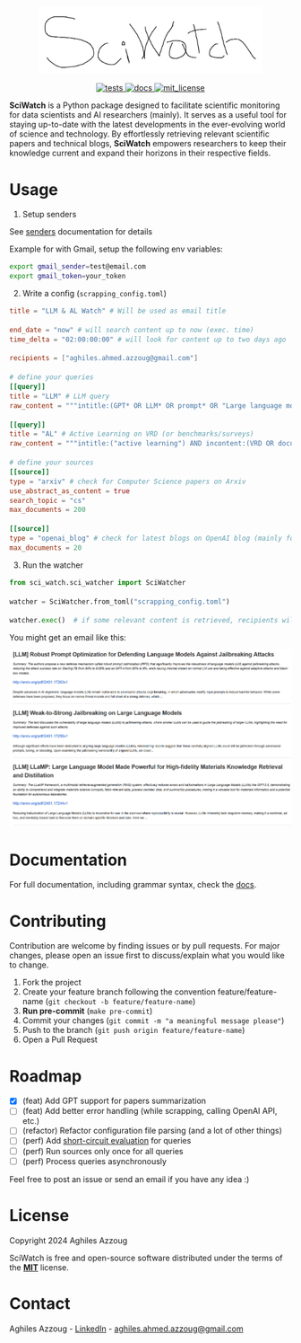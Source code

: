 <p align="center">
    <img src="docs/_static/logo.png?raw=true" width="400" title="SciWatch">
</p>

<p align="center">
  <!-- Unit Tests -->
  <a href="https://github.com/AghilesAzzoug/SciWatch/actions/workflows/github-ci.yaml">
    <img src="https://github.com/AghilesAzzoug/SciWatch/actions/workflows/github-ci.yaml/badge.svg" alt="tests">
  </a>
  <!-- Documentation -->
  <a href="https://aghilesazzoug.github.io/SciWatch/">
    <img src="https://img.shields.io/website?label=docs&style=flat-square&url=https%3A%2F%2Faghilesazzoug.github.io%2FSciWatch%2F" alt="docs">
  </a>
  <!-- License -->
  <a href="https://opensource.org/licenses/MIT">
        <img src="https://img.shields.io/github/license/AghilesAzzoug/SciWatch" alt="mit_license">
  </a>
</p>

**SciWatch** is a Python package designed to facilitate scientific monitoring
for data scientists and AI researchers (mainly). It serves as a useful tool for staying up-to-date
with the latest developments in the ever-evolving world of science and technology.
By effortlessly retrieving relevant scientific papers and technical blogs,
**SciWatch** empowers researchers to keep their knowledge current and expand their
horizons in their respective fields.

# Usage

1. Setup senders

See [senders](https://aghilesazzoug.github.io/SciWatch/senders.html) documentation for details

Example for with Gmail, setup the following env variables:

```sh
export gmail_sender=test@email.com
export gmail_token=your_token
```

2. Write a config (`scrapping_config.toml`)

```toml 
title = "LLM & AL Watch" # Will be used as email title

end_date = "now" # will search content up to now (exec. time)
time_delta = "02:00:00:00" # will look for content up to two days ago

recipients = ["aghiles.ahmed.azzoug@gmail.com"]

# define your queries
[[query]]
title = "LLM" # LLM query
raw_content = """intitle:(GPT* OR LLM* OR prompt* OR "Large language models"~2) AND incontent:(survey OR review OR evaluation* OR benchmark* OR optimization*)"""

[[query]]
title = "AL" # Active Learning on VRD (or benchmarks/surveys)
raw_content = """intitle:("active learning") AND incontent:(VRD OR documents OR survey* OR benchmark*)"""

# define your sources
[[source]]
type = "arxiv" # check for Computer Science papers on Arxiv
use_abstract_as_content = true
search_topic = "cs"
max_documents = 200

[[source]]
type = "openai_blog" # check for latest blogs on OpenAI blog (mainly for GPT updates)
max_documents = 20
```

3. Run the watcher

```python
from sci_watch.sci_watcher import SciWatcher

watcher = SciWatcher.from_toml("scrapping_config.toml")

watcher.exec()  # if some relevant content is retrieved, recipients will receive an Email
```

You might get an email like this:
<p align="center">
    <img src="docs/_static/email_sample.png?raw=true" width="800" title="email sample">
</p>

# Documentation

For full documentation, including grammar syntax, check
the [docs](https://aghilesazzoug.github.io/SciWatch/).

# Contributing

Contribution are welcome by finding issues or by pull requests. For major changes, please open an issue first to
discuss/explain what you would like to change.

1. Fork the project
2. Create your feature branch following the convention feature/feature-name (`git checkout -b feature/feature-name`)
3. **Run pre-commit** (`make pre-commit`)
4. Commit your changes (`git commit -m "a meaningful message please"`)
5. Push to the branch (`git push origin feature/feature-name`)
6. Open a Pull Request

# Roadmap

- [x] (feat) Add GPT support for papers summarization
- [ ] (feat) Add better error handling (while scrapping, calling OpenAI API, etc.)
- [ ] (refactor) Refactor configuration file parsing (and a lot of other things)
- [ ] (perf) Add [short-circuit evaluation](https://en.wikipedia.org/wiki/Short-circuit_evaluation) for queries
- [ ] (perf) Run sources only once for all queries
- [ ] (perf) Process queries asynchronously

Feel free to post an issue or send an email if you have any idea :)

# License

Copyright 2024 Aghiles Azzoug

SciWatch is free and open-source software distributed under the terms of the [**MIT**](LICENSE) license.

# Contact

Aghiles Azzoug - [LinkedIn](https://www.linkedin.com/in/aghiles-azzoug/) - aghiles.ahmed.azzoug@gmail.com